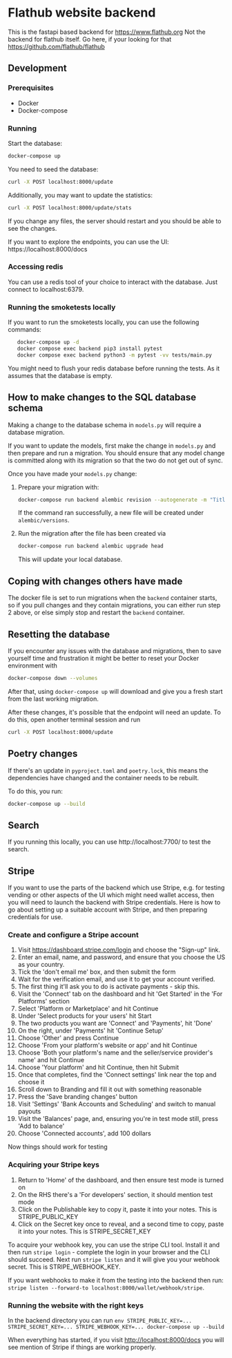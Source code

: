 # Flathub website backend

This is the fastapi based backend for https://www.flathub.org
Not the backend for flathub itself. Go here, if your looking for that https://github.com/flathub/flathub

## Development

### Prerequisites

- Docker
- Docker-compose

### Running

Start the database:

```bash
docker-compose up
```

You need to seed the database:

```bash
curl -X POST localhost:8000/update
```

Additionally, you may want to update the statistics:

```bash
curl -X POST localhost:8000/update/stats
```

If you change any files, the server should restart and you should be able to see the changes.

If you want to explore the endpoints, you can use the UI:
https://localhost:8000/docs

### Accessing redis

You can use a redis tool of your choice to interact with the database.
Just connect to localhost:6379.

### Running the smoketests locally

If you want to run the smoketests locally, you can use the following commands:

```bash
   docker-compose up -d
   docker compose exec backend pip3 install pytest
   docker compose exec backend python3 -m pytest -vv tests/main.py
```

You might need to flush your redis database before running the tests. As it assumes that the database is empty.

## How to make changes to the SQL database schema

Making a change to the database schema in `models.py` will require a database migration.

If you want to update the models, first make the change in `models.py` and then
prepare and run a migration. You should ensure that any model change is committed
along with its migration so that the two do not get out of sync.

Once you have made your `models.py` change:

1. Prepare your migration with:

   ```bash
   docker-compose run backend alembic revision --autogenerate -m "Title of migration"
   ```

   If the command ran successfully, a new file will be created under `alembic/versions`.

2. Run the migration after the file has been created via
   ```bash
   docker-compose run backend alembic upgrade head
   ```
   This will update your local database.

## Coping with changes others have made

The docker file is set to run migrations when the `backend` container starts, so if you
pull changes and they contain migrations, you can either run step 2 above, or else
simply stop and restart the `backend` container.

## Resetting the database

If you encounter any issues with the database and migrations, then to save yourself time and frustration it might be better to reset your Docker environment with

```bash
docker-compose down --volumes
```

After that, using `docker-compose up` will download and give you a fresh start from the last working migration.

After these changes, it's possible that the endpoint will need an update. To do this, open another terminal session and run

```bash
curl -X POST localhost:8000/update
```

## Poetry changes

If there's an update in `pyproject.toml` and `poetry.lock`, this means the dependencies have changed and the container needs to be rebuilt.

To do this, you run:

```bash
docker-compose up --build
```

## Search

If you running this locally, you can use http://localhost:7700/ to test the search.

## Stripe

If you want to use the parts of the backend which use Stripe, e.g. for testing vending
or other aspects of the UI which might need wallet access, then you will need to
launch the backend with Stripe credentials.  Here is how to go about setting up a
suitable account with Stripe, and then preparing credentials for use.

### Create and configure a Stripe account

1. Visit <https://dashboard.stripe.com/login> and choose the "Sign-up" link.
2. Enter an email, name, and password, and ensure that you choose the US as your
   country.
3. Tick the 'don't email me' box, and then submit the form
4. Wait for the verification email, and use it to get your account verified.
5. The first thing it'll ask you to do is activate payments - skip this.
6. Visit the 'Connect' tab on the dashboard and hit 'Get Started' in the 'For Platforms' section
7. Select 'Platform or Marketplace' and hit Continue
8. Under 'Select products for your users' hit Start
9. The two products you want are 'Connect' and 'Payments', hit 'Done'
10. On the right, under 'Payments' hit 'Continue Setup'
11. Choose 'Other' and press Continue
12. Choose 'From your platform's website or app' and hit Continue
13. Choose 'Both your platform's name and the seller/service provider's name' and hit Continue
14. Choose 'Your platform' and hit Continue, then hit Submit
15. Once that completes, find the 'Connect settings' link near the top and choose it
16. Scroll down to Branding and fill it out with something reasonable
17. Press the 'Save branding changes' button
18. Visit 'Settings' 'Bank Accounts and Scheduling' and switch to manual payouts
19. Visit the 'Balances' page, and, ensuring you're in test mode still, press 'Add to balance'
20. Choose 'Connected accounts', add 100 dollars

Now things should work for testing

### Acquiring your Stripe keys

1. Return to 'Home' of the dashboard, and then ensure test mode is turned on
2. On the RHS there's a 'For developers' section, it should mention test mode
3. Click on the Publishable key to copy it, paste it into your notes.
   This is STRIPE_PUBLIC_KEY
4. Click on the Secret key once to reveal, and a second time to copy, paste it into your notes.
   This is STRIPE_SECRET_KEY

To acquire your webhook key, you can use the stripe CLI tool.  Install it
and then run `stripe login` - complete the login in your browser and the CLI
should succeed.  Next run `stripe listen` and it will give you your webhook secret.
This is STRIPE_WEBHOOK_KEY.

If you want webhooks to make it from the testing into the backend then run:
`stripe listen --forward-to localhost:8000/wallet/webhook/stripe`.

### Running the website with the right keys

In the backend directory you can run `env STRIPE_PUBLIC_KEY=... STRIPE_SECRET_KEY=...
STRIPE_WEBHOOK_KEY=... docker-compose up --build`

When everything has started, if you visit <http://localhost:8000/docs> you will
see mention of Stripe if things are working properly.

